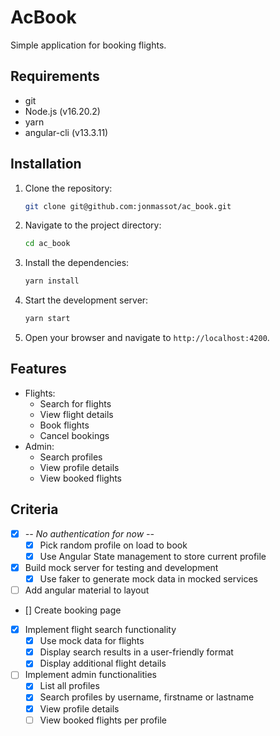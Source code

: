 # AcBook

Simple application for booking flights.

## Requirements

- git
- Node.js (v16.20.2)
- yarn
- angular-cli (v13.3.11)

## Installation

1. Clone the repository:
   ```bash
   git clone git@github.com:jonmassot/ac_book.git
   ```
2. Navigate to the project directory:
   ```bash
   cd ac_book
   ```
3. Install the dependencies:
   ```bash
   yarn install
   ```
4. Start the development server:
   ```bash
   yarn start
   ```
5. Open your browser and navigate to `http://localhost:4200`.

## Features

- Flights:
  - Search for flights
  - View flight details
  - Book flights
  - Cancel bookings
- Admin:
  - Search profiles
  - View profile details
  - View booked flights

## Criteria

- [x] _-- No authentication for now --_
  - [x] Pick random profile on load to book
  - [x] Use Angular State management to store current profile
- [x] Build mock server for testing and development
  - [x] Use faker to generate mock data in mocked services
- [ ] Add angular material to layout
- [] Create booking page
- [x] Implement flight search functionality
  - [x] Use mock data for flights
  - [x] Display search results in a user-friendly format
  - [x] Display additional flight details
- [ ] Implement admin functionalities
  - [x] List all profiles
  - [x] Search profiles by username, firstname or lastname
  - [x] View profile details
  - [ ] View booked flights per profile
